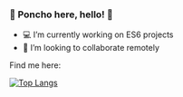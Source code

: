 ### 🎾 Poncho here, hello! 🍊

- 💻 I’m currently working on ES6 projects
- 🌇 I’m looking to collaborate remotely

Find me here:
<!-- Actual text -->
<i class="fas fa-play-circle"></i>

[![Top Langs](https://github-readme-stats.vercel.app/api/top-langs/?username=Alfonso-Jim&layout=compact)](https://github.com/anuraghazra/github-readme-stats)

